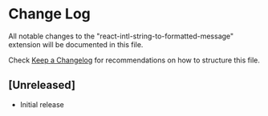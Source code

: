 # Change Log

All notable changes to the "react-intl-string-to-formatted-message" extension will be documented in this file.

Check [Keep a Changelog](http://keepachangelog.com/) for recommendations on how to structure this file.

## [Unreleased]

- Initial release